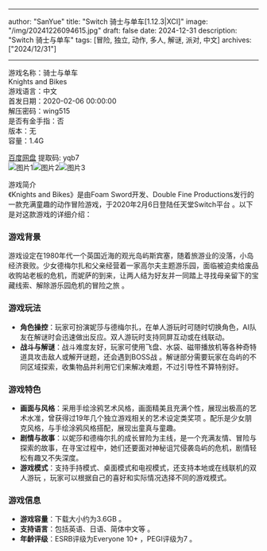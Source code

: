 
---
author: "SanYue"
title: "Switch 骑士与单车[1.12.3|XCI]"
image: "/img/20241226094615.jpg"
draft: false
date: 2024-12-31
description: "Switch 骑士与单车"
tags: [冒险, 独立, 动作, 多人, 解谜, 派对, 中文]
archives: ["2024/12/31"]

---

游戏名称：骑士与单车   
Knights and Bikes    
游戏语言：中文  
首发日期：2020-02-06 00:00:00  
解压密码：wing515  
是否有金手指：否  
版本：无   
容量：1.4G

[百度网盘](https://pan.baidu.com/s/1UZHASkVJH0e8KoWV3kQ7GQ) 提取码: yqb7  
![图片1](/img/b477bd.jpg)![图片2](/img/752f9f.jpg)![图片3](/img/996dc2.jpg)  

游戏简介  
《Knights and Bikes》是由Foam Sword开发、Double Fine Productions发行的一款充满童趣的动作冒险游戏，于2020年2月6日登陆任天堂Switch平台 。以下是对这款游戏的详细介绍：

### 游戏背景
游戏设定在1980年代一个英国近海的观光岛屿斯宾塞，随着旅游业的没落，小岛经济衰败。少女德梅尔扎和父亲经营着一家高尔夫主题游乐园，面临被迫卖给废品收购站老板的危机，而妮萨的到来，让两人结为好友并一同踏上寻找母亲留下的宝藏线索、解除游乐园危机的冒险之旅 。

### 游戏玩法
- **角色操控**：玩家可扮演妮莎与德梅尔扎，在单人游玩时可随时切换角色，AI队友在解谜时会迅速做出反应。双人游玩时支持同屏互动或在线联动。
- **战斗与解谜**：战斗难度友好，玩家可使用飞盘、水袋、磁带播放机等各种奇特道具攻击敌人或解开谜题，还会遇到BOSS战 。解谜部分需要玩家在岛屿的不同区域探索，收集物品并利用它们来解决难题，不过引导性不算特别好。

### 游戏特色
- **画面与风格**：采用手绘涂鸦艺术风格，画面精美且充满个性，展现出极高的艺术水准，曾获得过19年几个独立游戏相关的艺术设定类奖项 。配乐是少女朋克风格，与手绘涂鸦风格搭配，展现出童真与童趣。
- **剧情与故事**：以妮莎和德梅尔扎的成长冒险为主线，是一个充满友情、冒险与探索的故事，在寻宝过程中，她们还要面对神秘诅咒侵袭岛屿的危机，剧情轻松有趣又不失深度。
- **游戏模式**：支持手持模式、桌面模式和电视模式，还支持本地或在线联机的双人游玩 ，玩家可以根据自己的喜好和实际情况选择不同的游戏模式。

### 游戏信息
- **游戏容量**：下载大小约为3.6GB 。
- **支持语言**：包括英语、日语、简体中文等 。
- **年龄评级**：ESRB评级为Everyone 10+ ，PEGI评级为7 。
